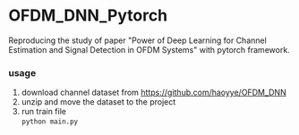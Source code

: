 # OFDM_DNN_Pytorch


Reproducing the study of paper "Power of Deep Learning for Channel Estimation and Signal Detection in OFDM Systems" with pytorch framework.


### usage
1. download channel dataset from https://github.com/haoyye/OFDM_DNN
2. unzip and move the dataset to the project
3. run train file  
```python main.py```